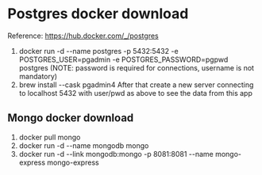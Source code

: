 # Postgres docker download

Reference: https://hub.docker.com/_/postgres

1. docker run -d --name postgres -p 5432:5432 -e POSTGRES_USER=pgadmin -e POSTGRES_PASSWORD=pgpwd postgres
   (NOTE: password is required for connections, username is not mandatory)
1. brew install --cask pgadmin4 After that create a new server connecting to localhost 5432 with user/pwd as above to
   see the data from this app

## Mongo docker download

1. docker pull mongo
1. docker run -d --name mongodb mongo
1. docker run -d --link mongodb:mongo -p 8081:8081 --name mongo-express mongo-express
